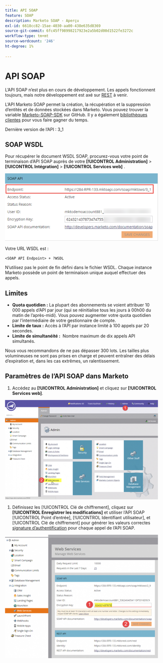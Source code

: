 ```yaml
---
title: API SOAP
feature: SOAP
description: Marketo SOAP - Aperçu
exl-id: 6618cc82-15ae-4030-aa00-438e635d8369
source-git-commit: 6fc45ff98998217923e2a5b02d00d1522fe3272c
workflow-type: tm+mt
source-wordcount: '246'
ht-degree: 1%

---
```


# API SOAP

L’API SOAP n’est plus en cours de développement. Les appels fonctionnent toujours, mais notre développement est axé sur [REST](https://developer.adobe.com/marketo-apis/) à venir.

L’API Marketo SOAP permet la création, la récupération et la suppression d’entités et de données stockées dans Marketo. Vous pouvez trouver la variable [Marketo-SOAP-SDK](https://github.com/Marketo/SOAP-API-Java-Client) sur GitHub. Il y a également [bibliothèques clientes](https://github.com/Marketo/Community-Supported-Client-Libraries) pour vous faire gagner du temps.

Dernière version de l’API : 3_1

## SOAP WSDL

Pour récupérer le document WSDL SOAP, procurez-vous votre point de terminaison d’API SOAP auprès de votre **[!UICONTROL Administration]** > **[!UICONTROL Intégration]** > **[!UICONTROL Services web]** .

![Point de terminaison SOAP](assets/endpoint-soap.png)

Votre URL WSDL est :

`<SOAP API Endpoint> + ?WSDL`

N’utilisez pas le point de fin défini dans le fichier WSDL. Chaque instance Marketo possède un point de terminaison unique auquel effectuer des appels.

## Limites

- **Quota quotidien :** La plupart des abonnements se voient attribuer 10 000 appels d’API par jour (qui se réinitialise tous les jours à 00h00 du matin de l’après-midi). Vous pouvez augmenter votre quota quotidien par l’intermédiaire de votre gestionnaire de compte.
- **Limite de taux :** Accès à l’API par instance limité à 100 appels par 20 secondes.
- **Limite de simultanéité :**  Nombre maximum de dix appels API simultanés.

Nous vous recommandons de ne pas dépasser 300 lots. Les tailles plus volumineuses ne sont pas prises en charge et peuvent entraîner des délais d’expiration et, dans les cas extrêmes, un ralentissement.

## Paramètres de l’API SOAP dans Marketo

1. Accédez au **[!UICONTROL Administration]** et cliquez sur **[!UICONTROL Services web]**.

![admin-web-services2](assets/admin-web-services2.png)

1. Définissez les [!UICONTROL Clé de chiffrement], cliquez sur **[!UICONTROL Enregistrer les modifications]** et utiliser l’API SOAP [!UICONTROL Point d’entrée], [!UICONTROL Identifiant utilisateur], et [!UICONTROL Clé de chiffrement] pour générer les valeurs correctes [signature d’authentification](authentication-signature.md) pour chaque appel de l’API SOAP.

![admin-web-services3](assets/admin-web-services3.png)
